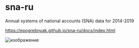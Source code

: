 # sna-ru

Annual systems of national accounts (SNA) data for 2014-2019

<https://epogrebnyak.github.io/sna-ru/docs/index.html>


![изображение](https://user-images.githubusercontent.com/9265326/104941196-cd223d00-59c3-11eb-916d-dc8ee32f5395.png)
